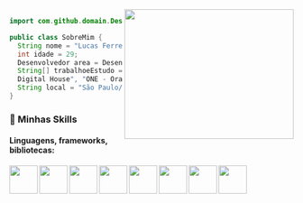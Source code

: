 

<img align="right" width="300" height="230" src="https://media.giphy.com/media/qgQUggAC3Pfv687qPC/giphy.gif" />

```java
import com.github.domain.Desenvolvedor;

public class SobreMim {
  String nome = "Lucas Ferreira Nogueira";
  int idade = 29;
  Desenvolvedor area = Desenvolvedor.FullStack;
  String[] trabalhoeEstudo = {"CTD - Certified Tech Developer - 
  Digital House", "ONE - Oracle Next Education - Oracle e Alura"};
  String local = "São Paulo/SP";
}
```

### :rocket: Minhas Skills

#### Linguagens, frameworks, bibliotecas:
<img  align="left" width="50" height="50"  src="https://cdn.jsdelivr.net/gh/devicons/devicon/icons/java/java-original-wordmark.svg" />
<img  align="left" width="50" height="50" src="https://cdn.jsdelivr.net/gh/devicons/devicon/icons/spring/spring-original.svg" />
<img align="left" width="50" height="50" src="https://cdn.jsdelivr.net/gh/devicons/devicon/icons/angularjs/angularjs-plain.svg" />
<img align="left" width="50" height="50" src="https://cdn.jsdelivr.net/gh/devicons/devicon/icons/react/react-original-wordmark.svg"/>
<img align="left" width="50" height="50" src="https://cdn.jsdelivr.net/gh/devicons/devicon/icons/typescript/typescript-plain.svg" />
<img align="left" width="50" height="50" src="https://cdn.jsdelivr.net/gh/devicons/devicon/icons/javascript/javascript-original.svg" />
<img align="left" width="50" height="50" src="https://cdn.jsdelivr.net/gh/devicons/devicon/icons/css3/css3-plain-wordmark.svg" />
<img align="left" width="50" height="50" src="https://cdn.jsdelivr.net/gh/devicons/devicon/icons/html5/html5-plain-wordmark.svg" />


